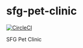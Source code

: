 # sfg-pet-clinic
[![CircleCI](https://circleci.com/gh/circleci/circleci-docs.svg?style=svg)](https://app.circleci.com/pipelines/github/harishkrishnan24/sfg-pet-clinic)

SFG Pet Clinic
